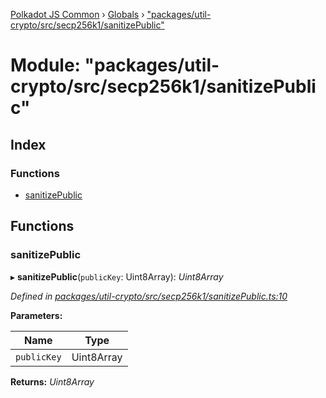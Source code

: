 [Polkadot JS Common](../README.md) › [Globals](../globals.md) › ["packages/util-crypto/src/secp256k1/sanitizePublic"](_packages_util_crypto_src_secp256k1_sanitizepublic_.md)

# Module: "packages/util-crypto/src/secp256k1/sanitizePublic"

## Index

### Functions

* [sanitizePublic](_packages_util_crypto_src_secp256k1_sanitizepublic_.md#sanitizepublic)

## Functions

###  sanitizePublic

▸ **sanitizePublic**(`publicKey`: Uint8Array): *Uint8Array*

*Defined in [packages/util-crypto/src/secp256k1/sanitizePublic.ts:10](https://github.com/polkadot-js/common/blob/72281008/packages/util-crypto/src/secp256k1/sanitizePublic.ts#L10)*

**Parameters:**

Name | Type |
------ | ------ |
`publicKey` | Uint8Array |

**Returns:** *Uint8Array*
